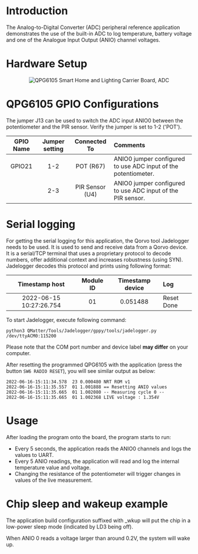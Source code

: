 # Introduction

The Analog-to-Digital Converter (ADC) peripheral reference application
demonstrates the use of the built-in ADC to log temperature, battery voltage and one
of the Analogue Input Output (ANIO) channel voltages.

# Hardware Setup

<div align="center">
  <img src="Images/adc.png" alt="QPG6105 Smart Home and Lighting Carrier Board, ADC">
</div>

# QPG6105 GPIO Configurations

The jumper J13 can be used to switch the ADC input ANIO0 between the potentiometer and the PIR sensor.
Verify the jumper is set to 1-2 ('POT').

| GPIO Name | Jumper setting | Connected To | Comments |
|:----------:|:----------:|:----------:|:---------|
| GPIO21| 1-2 | POT (R67)| ANIO0 jumper configured to use ADC input of the potentiometer. |
|| 2-3 | PIR Sensor (U4)| ANIO0 jumper configured to use ADC input of the PIR sensor. |


# Serial logging

For getting the serial logging for this application, the Qorvo tool Jadelogger needs to be used. It is used to send
and receive data from a Qorvo device. It is a serial/TCP terminal that uses a proprietary protocol to decode numbers,
offer additional context and increases robustness (using SYN). Jadelogger decodes this protocol and prints using
following format:

| Timestamp host | Module ID | Timestamp device | Log |
|:----------:|:----------:|:----------:|:---------|
| 2022-06-15 10:27:26.754| 01 | 0.051488| Reset Done |


To start Jadelogger, execute following command:

```
python3 QMatter/Tools/Jadelogger/gppy/tools/jadelogger.py /dev/ttyACM0:115200
```

Please note that the COM port number and device label **may differ** on your computer.

After resetting the programmed QPG6105 with the application (press the button `SW6 RADIO RESET`), you will see similar output as below:

```
2022-06-16-15:11:34.578  23 0.000480 NRT ROM v1
2022-06-16-15:11:35.557  01 1.001888 == Resetting ANIO values
2022-06-16-15:11:35.665  01 1.002080 -- Measuring cycle 0 --
2022-06-16-15:11:35.665  01 1.002368 LIVE voltage : 1.354V
```

# Usage

After loading the program onto the board, the program starts to run:
-   Every 5 seconds, the application reads the ANIO0 channels and logs
    the values to UART.
-   Every 5 ANIO readings, the application will read and log the
    internal temperature value and voltage.
-   Changing the resistance of the potentiometer will trigger changes in
    values of the live measurement.

# Chip sleep and wakeup example

The application build configuration suffixed with _wkup will put the chip in a low-power sleep mode (indicated by LD3
being off).

When ANIO 0 reads a voltage larger than around 0.2V, the system will wake up.
